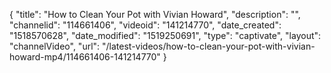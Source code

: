 {
    "title": "How to Clean Your Pot with Vivian Howard",
    "description": "",
    "channelid": "114661406",
    "videoid": "141214770",
    "date_created": "1518570628",
    "date_modified": "1519250691",
    "type": "captivate",
    "layout": "channelVideo",
    "url": "\/latest-videos\/how-to-clean-your-pot-with-vivian-howard-mp4\/114661406-141214770"
}
